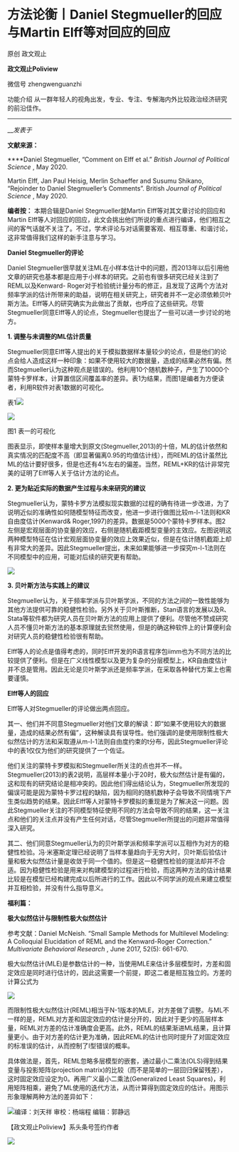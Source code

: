 

#  方法论衡丨Daniel Stegmueller的回应与Martin Elff等对回应的回应

原创 政文观止 

**政文观止Poliview** 

微信号 zhengwenguanzhi

功能介绍 从一群年轻人的视角出发，专业、专注、专解海内外比较政治经济研究的前沿佳作。

____

___发表于_


**文献来源：**

 ****Daniel Stegmueller, “Comment on Elff et al.” _British Journal of
Political Science_ , May 2020.  

Martin Elff, Jan Paul Heisig, Merlin Schaeffer and Susumu Shikano, “Rejoinder
to Daniel Stegmueller’s Comments”. British _Journal of Political Science_ ,
May 2020.

  

 **编者按：** 本期合辑是Daniel Stegmueller就Martin Elff等对其文章讨论的回应和Martin
Elff等人对回应的回应，此文会挑出他们所说的重点进行编译，他们相互之间的客气话就不关注了。不过，学术评论与对话需要客观、相互尊重、和谐讨论，这非常值得我们这样的新手注意与学习。

  

  
  

  

  

  

 **Daniel Stegmueller的评论**  

  

Daniel
Stegmueller很早就关注ML在小样本估计中的问题，而2013年以后引用他文章的研究也基本都是应用于小样本的研究。之前也有很多研究已经关注到了REML以及Kenward-
Roger对于检验统计量分布的修正，且发现了这两个方法对频率学派的估计所带来的助益，说明在相关研究上，研究者并不一定必须依赖贝叶斯方法。Elff等人的研究确实为此做出了贡献，也呼应了这些研究。尽管Stegmueller同意Elff等人的论点，Stegmueller也提出了一些可以进一步讨论的地方。

 **1\. 调整与未调整的ML估计质量**

  

Stegmueller同意Elff等人提出的关于模拟数据样本量较少的论点，但是他们的论点会给人造成这样一种印象：如果不使用较大的数据量，造成的结果必然有偏。然而Stegmueller认为这种观点是错误的。他利用10个随机数种子，产生了10000个蒙特卡罗样本，计算置信区间覆盖率的差异。表1为结果，而图1是编者为方便读者，利用R软件对表1数据的可视化。

  

表1![](/images/270/2.jpeg)

  

![](/images/270/3.jpeg)

图1 表一的可视化  

  

图表显示，即使样本量增大到原文(Stegmueller,2013)的十倍，ML的估计依然和真实情况的匹配度不高（即显著偏离0.95的均值估计线），而REML的估计虽然比ML的估计要好很多，但是也还有4%左右的偏差。当然，REML+KR的估计非常完美的证明了Elff等人关于估计方法的论点。

  

 **2\. 更为贴近实际的数据产生过程与未来研究的建议**

  

Stegmueller认为，蒙特卡罗方法模拟现实数据的过程的确有待进一步改进，为了说明近似的准确性如何随模型特征而改变，他进一步进行做图比较m-l-1法则和KR自由度估计(Kenward&
Roger,1997)的差异。数据是5000个蒙特卡罗样本。图2左侧是宏观层面的协变量的效应，右侧是随机截距模型变量的主效应。左图说明这两种模型特征在估计宏观层面协变量的效应上效果近似，但是在估计随机截距上却有非常大的差异。因此Stegmueller提出，未来如果能够进一步探究m-l-1法则在不同模型中的应用，可能对后续的研究更有帮助。

  

![](/images/270/4.png)

  

 **3\. 贝叶斯方法与实践上的建议**

  

Stegmueller认为，关于频率学派与贝叶斯学派，不同的方法之间的一致性能够为其他方法提供可靠的稳健性检验。另外关于贝叶斯推断，Stan语言的发展以及R、Stata等软件都为研究人员在贝叶斯方法的应用上提供了便利。尽管他不赞成研究人员不懂贝叶斯方法的基本原理就去贸然使用，但是的确这种软件上的计算便利会对研究人员的稳健性检验很有帮助。  

Elff等人的论点是值得考虑的，同时Elff开发的R语言程序包iimm也为不同方法的比较提供了便利。但是在广义线性模型以及更为复杂的分层模型上，KR自由度估计并不总是管用。因此无论是贝叶斯学派还是频率学派，在采取各种替代方案上也需要谨慎。

  

  

 **Elff等人的回应**

  

Elff等人对Stegmueller的评论做出两点回应。

  

其一、他们并不同意Stegmueller对他们文章的解读：即“如果不使用较大的数据量，造成的结果必然有偏”，这种解读具有误导性。他们强调的是使用限制性极大似然估计的方法和采取遵从m-l-1法则自由度约束的t分布，因此Stegmueller评论中的表1仅仅为他们的研究提供了一个佐证。

  

他们关注的蒙特卡罗模拟和Stegmueller所关注的点也并不一样。Stegmueller(2013)的表2说明，高层样本量小于20时，极大似然估计是有偏的，这和现有的研究结论是相冲突的。因此他们得出结论认为，Stegmueller所发现的偏误可能是因为蒙特卡罗过程的缺陷，因为相同的随机数种子会导致不同情境下产生类似趋势的结果。因此Elff等人对蒙特卡罗模拟的重现是为了解决这一问题。因此Stegmueller关注的不同模型特征使用不同的方法会导致不同的结果，这一关注点和他们的关注点并没有产生任何对话，尽管Stegmueller所提出的问题非常值得深入研究。

  

其二、他们同意Stegmueller认为的贝叶斯学派和频率学派可以互相作为对方的稳健性检验。冯·米塞斯定理已经说明了当样本量趋向于无穷大时，贝叶斯后验估计量和极大似然估计量是收敛于同一个值的。但是这一稳健性检验的提法却并不合适。因为稳健性检验是用来对构建模型的过程进行检验，而这两种方法的估计结果比较是在模型已经构建完成以后所进行的工作。因此以不同学派的观点来建立模型并互相检验，并没有什么指导意义。

  

  

 **福利篇：**

 **极大似然估计与限制性极大似然估计**  

  

参考文献：Daniel McNeish. “Small Sample Methods for Multilevel Modeling: A
Colloquial Elucidation of REML and the Kenward-Roger Correction.”
_Multivariate Behavioral Research_ , June 2017, 52(5): 661-670.  

  

极大似然估计(MLE)是参数估计的一种，当使用MLE来估计多层模型时，方差和固定效应是同时进行估计的，因此这需要一个前提，即这二者是相互独立的。方差的计算公式为

![](/images/270/5.png)

而限制性极大似然估计(REML)相当于N-1版本的MLE，对方差做了调整。与ML不一样的是，REML对方差和固定效应的估计是分开的，因此对于更少的高层样本量，REML对方差的估计准确度会更高。此外，REML的结果渐进ML结果，且计算量更小。由于对方差的估计更为准确，因此REML的估计也同时提升了对固定效应的标准误的估计，从而控制了I型错误的概率。

  

具体做法是，首先，REML忽略多层模型的嵌套，通过最小二乘法(OLS)得到结果变量与投影矩阵(projection
matrix)的比较（而不是简单的一层回归保留残差），这时固定效应设定为0。再用广义最小二乘法(Generalized Least
Squares)，利用矩阵相乘，避免了ML使用的迭代方法，从而计算得到固定效应的估计。用图示形象理解两种方法的差异如下：

![](/images/270/6.png)编译：刘天祥 审校：杨端程 编辑：郭静远

【政文观止Poliview】系头条号签约作者

  

![](/images/270/7.jpeg)

  

